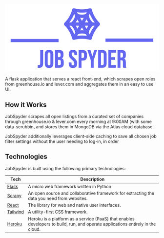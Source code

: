 <img src="logo.png" width="600px"/>

A flask application that serves a react front-end, which scrapes open roles from greenhouse.io and lever.com and aggregates them in an easy to use UI.

## How it Works

JobSpyder scrapes all open listings from a curated set of companies through greenhouse.io & lever.com every morning at 9:00AM (with some data-scrubbin, and stores them in MongoDB via the Atlas cloud database.

JobSpyder additionally leverages client-side caching to save all chosen job filter settings without the user needing to log-in, in order

## Technologies

JobSpyder is built using the following primary technologies:

| **Tech**                                             | **Description**                                                                                                                 |
| ---------------------------------------------------- | ------------------------------------------------------------------------------------------------------------------------------- |
| [Flask](https://flask.palletsprojects.com/en/2.3.x/) | A micro web framework written in Python                                                                                         |
| [Scrapy](https://scrapy.org/)                        | An open source and collaborative framework for extracting the data you need from websites.                                      |
| [React](https://react.dev/)                          | The library for web and native user interfaces.                                                                                 |
| [Tailwind](https://tailwindcss.com/)                 | A utility-first CSS framework.                                                                                                  |
| [Heroku](https://www.heroku.com)                     | Heroku is a platform as a service (PaaS) that enables developers to build, run, and operate applications entirely in the cloud. |
